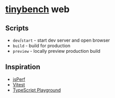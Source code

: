 # [tinybench](https://github.com/tinylibs/tinybench) web

## Scripts

- `dev`/`start` - start dev server and open browser
- `build` - build for production
- `preview` - locally preview production build

## Inspiration

- [jsPerf](https://github.com/facebook/create-react-app/tree/main/packages/cra-template)
- [Vitest](https://github.com/vitest-dev/vitest)
- [TypeScript Playground](https://www.typescriptlang.org/play)

